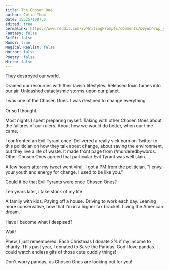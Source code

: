 ```yaml
---
title: The Chosen One
author: Colin Thom
date: 1552571007.0
edited: true
permalink: https://www.reddit.com/r/WritingPrompts/comments/b0yubn/wp_you_are_the_chosen_one_you_go_to_kill_the_evil/
Fantasy: false
SciFi: false
Humor: true
Magical Realism: false
Horror: false
Poetry: false
Micro: false
---
```

They destroyed our world.

Drained our resources with their lavish lifestyles. Released toxic fumes into our air. Unleashed cataclysmic storms upon our planet.

I was one of the Chosen Ones. I was destined to change everything.

Or so I thought.

Most nights I spent preparing myself. Taking with other Chosen Ones about the failures of our rulers. About how we would do better, when our time came.

I confronted an Evil Tyrant once. Delivered a really sick burn on Twitter to this politician on how they talk about change, about saving the environment, but they live a life of waste. It made front page from r/murderedbywords. Other Chosen Ones agreed that particular Evil Tyrant was well slain.

A few hours after my tweet went viral, I got a PM from the politician.  "I envy your youth and energy for change. I used to be like you."

Could it be that Evil Tyrants were once Chosen Ones?

Ten years later, I take stock of my life.

A family with kids. Paying off a house. Driving to work each day. Leaning more conservative, now that I'm in a higher tax bracket. Living the American dream.

Have I become what I despised?

Wait!

Phew, I just remembered. Each Christmas I donate 2% if my income to charity. This past year, I donated to Save the Pandas. God I love pandas. I could watch endless gifs of those cute cuddly things!

Don't worry pandas, us Chosen Ones are looking out for you!
